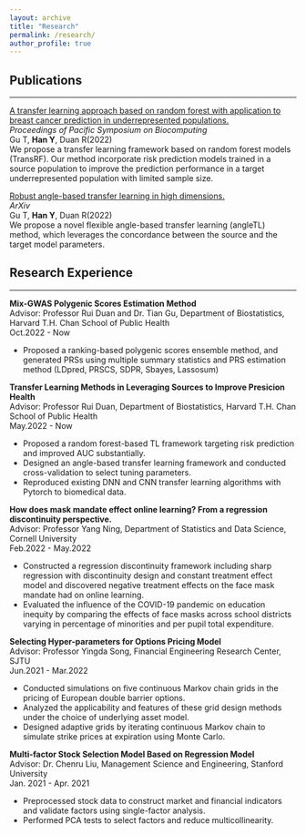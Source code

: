 ```yaml
---
layout: archive
title: "Research"
permalink: /research/
author_profile: true
---
```


## Publications
---
[A transfer learning approach based on random forest with application to breast cancer prediction in underrepresented populations.](https://psb.stanford.edu/callfor/papers/psb23_papers_allv2.pdf)  <br />
*Proceedings of Pacific Symposium on Biocomputing* <br />
Gu T, **Han Y**, Duan R(2022) <br />
We propose a transfer learning framework based on random forest models (TransRF). Our method incorporate risk prediction models trained in a source population to improve the prediction performance in a target underrepresented population with limited sample size.


[Robust angle-based transfer learning in high dimensions.](http://arxiv.org/abs/2210.12759) <br />
*ArXiv* <br />
Gu T, **Han Y**, Duan R(2022) <br />
We propose a novel flexible angle-based transfer learning (angleTL) method, which leverages the concordance between the source and the target model parameters. <br />

## Research Experience
---
**Mix-GWAS Polygenic Scores Estimation Method** <br />
Advisor: Professor Rui Duan and Dr. Tian Gu, Department of Biostatistics, Harvard T.H. Chan School of Public Health <br />
Oct.2022 - Now <br />
- Proposed a ranking-based polygenic scores ensemble method, and generated PRSs using multiple summary statistics and PRS estimation method (LDpred, PRSCS, SDPR, Sbayes, Lassosum)

**Transfer Learning Methods in Leveraging Sources to Improve Presicion Health** <br />
Advisor: Professor Rui Duan, Department of Biostatistics, Harvard T.H. Chan School of Public Health <br />
May.2022 - Now <br />
- Proposed a random forest-based TL framework targeting risk prediction and improved AUC substantially.
- Designed an angle-based transfer learning framework and conducted cross-validation to select tuning parameters.
- Reproduced existing DNN and CNN transfer learning algorithms with Pytorch to biomedical data.

**How does mask mandate effect online learning? From a regression discontinuity perspective.** <br />
Advisor: Professor Yang Ning, Department of Statistics and Data Science, Cornell University <br /> 
Feb.2022 - May.2022 <br />
- Constructed a regression discontinuity framework including sharp regression with discontinuity design and constant
treatment effect model and discovered negative treatment effects on the face mask mandate had on online learning.
- Evaluated the influence of the COVID-19 pandemic on education inequity by comparing the effects of face masks across
school districts varying in percentage of minorities and per pupil total expenditure.

**Selecting Hyper-parameters for Options Pricing Model** <br />
Advisor: Professor Yingda Song, Financial Engineering Research Center, SJTU <br />
Jun.2021 - Mar.2022 <br />
- Conducted simulations on five continuous Markov chain grids in the pricing of European double barrier options.
- Analyzed the applicability and features of these grid design methods under the choice of underlying asset model.
- Designed adaptive grids by iterating continuous Markov chain to simulate strike prices at expiration using Monte Carlo.

**Multi-factor Stock Selection Model Based on Regression Model** <br />
Advisor: Dr. Chenru Liu, Management Science and Engineering, Stanford University <br />
Jan. 2021 - Apr. 2021 <br />
- Preprocessed stock data to construct market and financial indicators and validate factors using single-factor analysis.
- Performed PCA tests to select factors and reduce multicollinearity.





